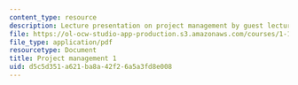 ```yaml
---
content_type: resource
description: Lecture presentation on project management by guest lecturer Chu E. Ho.
file: https://ol-ocw-studio-app-production.s3.amazonaws.com/courses/1-133-masters-of-engineering-concepts-of-engineering-practice-fall-2007/d5c5d351a621ba8a42f26a5a3fd8e008_lec_07.pdf
file_type: application/pdf
resourcetype: Document
title: Project management 1
uid: d5c5d351-a621-ba8a-42f2-6a5a3fd8e008
---
```

